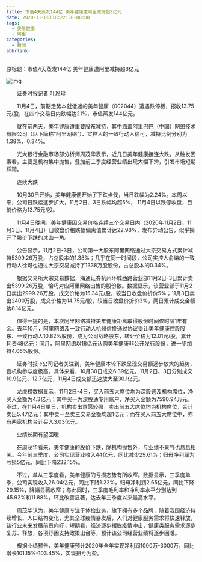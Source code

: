 ```yaml
---
title: 市值4天蒸发144亿 美年健康遭阿里减持超8亿元
date: 2020-11-06T18:22:56+08:00
tags:
  - 美年健康
  - 阿里
categories:
  - 新闻
abbrlink:
---
```


原标题：市值4天蒸发144亿 美年健康遭阿里减持超8亿元

![img](https://cdn.jsdelivr.net/gh/yakeing/Documentation@main/Hexo/images/5ae1-kcpxnwv3601770.jpg)

　　证券时报记者 叶玲珍

　　11月4日，前期走势本就低迷的美年健康（002044）遭遇跌停板，报收13.75元/股，在四个交易日内跌幅达21%，市值蒸发144亿元。

　　就在前两天，美年健康遭重要股东减持，其中涵盖阿里巴巴（中国）网络技术有限公司（以下简称“阿里网络”）、实控人的一致行动人徐可，减持比例分别为1.38%、0.34%。

　　光大银行金融市场部分析师周茂华表示，近几日美年健康接连大跌，从触发因素看，主要是机构集中抛售，叠加前三季度经营业绩出现大幅下滑，引发市场短期踩踏。

　　连续大跌

　　10月30日开始，美年健康便开始了下跌步伐，当日跌幅为2.24%。本周以来，公司日跌幅逐步扩大，11月2日、3日跌幅均超5%， 11月4日以跌停收盘，目前价格为13.75元/股。

　　11月4日晚间，美年健康因交易价格连续三个交易日内（2020年11月2日、11月3日、11月4日）日收盘价格跌幅偏离值累计达22.98%，发布异动公告，似乎揭开了股价下跌的冰山一角。

　　公告显示，11月2日-3日，公司第一大股东阿里网络通过大宗交易方式累计减持5399.26万股，占总股本的1.38%；几乎在同一时间段，公司实控人俞熔的一致行动人徐可也通过大宗交易减持了1338万股股份，占总股本的0.34%。

　　根据交易所大宗交易数据，海通证券杭州环城西路营业部11月2日-3日累计卖出5399.26万股，恰巧对应阿里网络出售的股份数。数据显示，该营业部于11月2日卖出2999.26万股，成交价格为15.34元/股，较当日收盘价折价5%；11月3日卖出2400万股，成交价格为14.75元/股，较当日收盘价折价3%，两日累计成交金额达8.14亿元。

　　值得一提的是，本次阿里网络减持美年健康距离取得股份时间仅时隔1年有余。去年10月，阿里网络及一致行动人杭州信投通过协议受让美年健康控股股东、一致行动人10.82%股份，成为公司战略股东，转让价格为12.01元/股，累计耗资48亿元；同月，阿里网络以18亿元认购美年健康非公开发行股份，进一步加持4.06%股份。

　　证券时报·e公司记者关注到，美年健康本轮下跌呈现交易额逐步放大的趋势，且机构参与度极高。具体来看，10月30日成交6.39亿元，11月2日、3日分别成交10.9亿元、12.7亿元，11月4日成交额迅速放大至30.1亿元。

　　龙虎榜数据显示，11月2日-4日，买入前五大席位均为深股通及机构席位，净买入金额为4.3亿元；其中买一为深股通专用账户，净买入金额为7590.94万元。不过，在11月4日单日，机构卖出意愿较强，卖出前五大席位均为机构席位，合计卖出5.47亿元；其中卖一至卖三交易金额均超1亿元；而在买入前五大席位中，亦有两家机构合计买入3.03亿元。

　　业绩长期有望回暖

　　在周茂华看来，美年健康的股价下跌，除机构抛售外，与业绩不景气也息息相关。今年前三季度，公司实现营业收入44亿元，同比减少29.61%；归母净利润为亏损5亿元，同比下降232.15%。

　　不过，单从三季度看，美年健康的亏损态势有所收窄。数据显示，三季度单季，公司实现收入26.04亿元，同比下降1.22%，归母净利润2.65亿元，同比下降29.15%，降幅显著收窄；与此同时，三季度毛利率和净利率水平分别达到45.92%和11.88%，环比改善显著，达去年三季度以来最高水平。

　　周茂华认为，美年健康专注于体检业务，旗下拥有多个品牌，随着我国经济持续增长、人口结构变化，尤其全球疫情暴发后，人们对健康服务需求将快速释放，该行业未来发展前景向好；短期看，经济逐步摆脱疫情冲击，健康类服务需求逐步复苏、释放，各项纾困支持政策出台等，预计该公司经营业绩将逐步回暖。

　　根据业绩预告，美年健康预计2020年全年实现净利润1000万-3000万，同比增长101.15%-103.45%，实现扭亏为盈。
